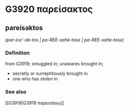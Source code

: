 # G3920 παρείσακτος

## pareísaktos

_(par-ice'-ak-tos | pa-REE-sahk-tose | pa-REE-sahk-tose)_

### Definition

from G3919; smuggled in; unawares brought in; 

- secretly or surreptitiously brought in
- one who has stolen in

### See also

[[G3919|G3919 παρεισάγω]]
